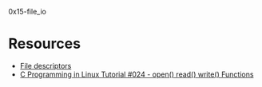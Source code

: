 0x15-file_io
# Resources
* <a href="https://en.wikipedia.org/wiki/File_descriptor">File descriptors<a/>
* <a href="https://www.youtube.com/watch?v=dP3N8g7h8gY">C Programming in Linux Tutorial #024 - open() read() write() Functions<a/>


